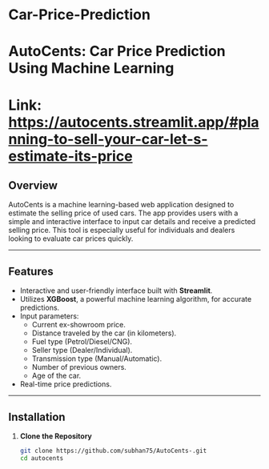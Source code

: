 # Car-Price-Prediction
# AutoCents: Car Price Prediction Using Machine Learning
# Link: https://autocents.streamlit.app/#planning-to-sell-your-car-let-s-estimate-its-price

## Overview
AutoCents is a machine learning-based web application designed to estimate the selling price of used cars. The app provides users with a simple and interactive interface to input car details and receive a predicted selling price. This tool is especially useful for individuals and dealers looking to evaluate car prices quickly.

---

## Features
- Interactive and user-friendly interface built with **Streamlit**.
- Utilizes **XGBoost**, a powerful machine learning algorithm, for accurate predictions.
- Input parameters:
  - Current ex-showroom price.
  - Distance traveled by the car (in kilometers).
  - Fuel type (Petrol/Diesel/CNG).
  - Seller type (Dealer/Individual).
  - Transmission type (Manual/Automatic).
  - Number of previous owners.
  - Age of the car.
- Real-time price predictions.

---

## Installation

1. **Clone the Repository**
   ```bash
   git clone https://github.com/subhan75/AutoCents-.git
   cd autocents
